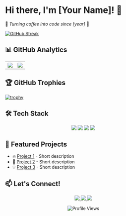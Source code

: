 # Hi there, I'm [Your Name]! 👋
💖 *Turning coffee into code since [year]* 💖

[![GitHub Streak](https://streak-stats.demolab.com?user=USERNAME&theme=radical&border_radius=4.5&background=0D1117&border=FF006E&stroke=FF006E&ring=FF006E&fire=FF006E&currStreakNum=FFFFFF&sideNums=FFFFFF&currStreakLabel=FFFFFF&sideLabels=FFFFFF&dates=FFFFFF)](https://git.io/streak-stats)

## 📊 GitHub Analytics

<table align="center">
  <tr>
    <td align="center">
      <img align="center" src="https://github-readme-stats.vercel.app/api?username=USERNAME&show_icons=true&theme=radical&bg_color=0D1117&title_color=FF006E&icon_color=FF006E&text_color=FFFFFF">
    </td>
    <td align="center">
      <img align="center" src="https://github-readme-stats.vercel.app/api/top-langs/?username=USERNAME&layout=compact&theme=radical&bg_color=0D1117&title_color=FF006E&text_color=FFFFFF">
    </td>
  </tr>
</table>

## 🏆 GitHub Trophies

[![trophy](https://github-profile-trophy.vercel.app/?username=USERNAME&theme=onedark&row=2&column=4&margin-w=15&margin-h=15&no-frame=true)](https://github.com/ryo-ma/github-profile-trophy)

## 🛠️ Tech Stack

<!-- Update with your tech stack -->
<p align="center">
  <img src="https://img.shields.io/badge/JavaScript-F7DF1E?style=for-the-badge&logo=javascript&logoColor=black">
  <img src="https://img.shields.io/badge/React-61DAFB?style=for-the-badge&logo=react&logoColor=black">
  <img src="https://img.shields.io/badge/Node.js-339933?style=for-the-badge&logo=nodedotjs&logoColor=white">
  <img src="https://img.shields.io/badge/Python-3776AB?style=for-the-badge&logo=python&logoColor=white">
</p>

## 🌟 Featured Projects

<!-- Update with your project links -->
- 🔥 [Project 1](link) - Short description  
- 🚀 [Project 2](link) - Short description  
- 💡 [Project 3](link) - Short description  

## 📫 Let's Connect!

<p align="center">
  <a href="https://twitter.com/yourhandle">
    <img src="https://img.shields.io/badge/Twitter-1DA1F2?style=for-the-badge&logo=twitter&logoColor=white">
  </a>
  <a href="https://linkedin.com/in/yourprofile">
    <img src="https://img.shields.io/badge/LinkedIn-0077B5?style=for-the-badge&logo=linkedin&logoColor=white">
  </a>
  <a href="mailto:youremail@domain.com">
    <img src="https://img.shields.io/badge/Gmail-D14836?style=for-the-badge&logo=gmail&logoColor=white">
  </a>
</p>

<p align="center">
  <img src="https://komarev.com/ghpvc/?username=USERNAME&color=ff006e&style=flat-square" alt="Profile Views">
</p>
